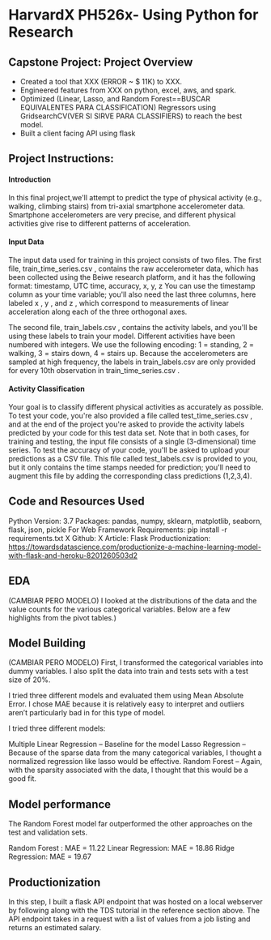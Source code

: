 # HarvardX PH526x- Using Python for Research 
## Capstone Project: Project Overview

* Created a tool that XXX  (ERROR ~ $ 11K) to XXX.
* Engineered features from XXX on python, excel, aws, and spark.
* Optimized (Linear, Lasso, and Random Forest==BUSCAR EQUIVALENTES PARA CLASSIFICATION) Regressors using GridsearchCV(VER SI SIRVE PARA CLASSIFIERS) to reach the best model.
* Built a client facing API using flask

## Project Instructions:
#### Introduction

In this final project,we'll attempt to predict the type of physical activity (e.g., walking, climbing stairs) from tri-axial smartphone accelerometer data. Smartphone accelerometers are very precise, and different physical activities give rise to different patterns of acceleration.

#### Input Data
The input data used for training in this project consists of two files. The first file, train_time_series.csv
, contains the raw accelerometer data, which has been collected using the Beiwe research platform, and it has the following format:
timestamp, UTC time, accuracy, x, y, z
You can use the timestamp column as your time variable; you'll also need the last three columns, here labeled x
, y
, and z
, which correspond to measurements of linear acceleration along each of the three orthogonal axes.

The second file, train_labels.csv
, contains the activity labels, and you'll be using these labels to train your model. Different activities have been numbered with integers. We use the following encoding: 1 = standing, 2 = walking, 3 = stairs down, 4 = stairs up. Because the accelerometers are sampled at high frequency, the labels in train_labels.csv
 are only provided for every 10th observation in train_time_series.csv
.

#### Activity Classification

Your goal is to classify different physical activities as accurately as possible. To test your code, you're also provided a file called test_time_series.csv
, and at the end of the project you're asked to provide the activity labels predicted by your code for this test data set. Note that in both cases, for training and testing, the input file consists of a single (3-dimensional) time series. To test the accuracy of your code, you'll be asked to upload your predictions as a CSV file. This file called test_labels.csv is provided to you, but it only contains the time stamps needed for prediction; you'll need to augment this file by adding the corresponding class predictions (1,2,3,4).

## Code and Resources Used
Python Version: 3.7
Packages: pandas, numpy, sklearn, matplotlib, seaborn, flask, json, pickle
For Web Framework Requirements: pip install -r requirements.txt
X Github: 
X Article: 
Flask Productionization: https://towardsdatascience.com/productionize-a-machine-learning-model-with-flask-and-heroku-8201260503d2

## EDA
(CAMBIAR PERO MODELO)
I looked at the distributions of the data and the value counts for the various categorical variables. Below are a few highlights from the pivot tables.)

## Model Building
(CAMBIAR PERO MODELO)
First, I transformed the categorical variables into dummy variables. I also split the data into train and tests sets with a test size of 20%.

I tried three different models and evaluated them using Mean Absolute Error. I chose MAE because it is relatively easy to interpret and outliers aren’t particularly bad in for this type of model.

I tried three different models:

Multiple Linear Regression – Baseline for the model
Lasso Regression – Because of the sparse data from the many categorical variables, I thought a normalized regression like lasso would be effective.
Random Forest – Again, with the sparsity associated with the data, I thought that this would be a good fit.

## Model performance
The Random Forest model far outperformed the other approaches on the test and validation sets.

Random Forest : MAE = 11.22
Linear Regression: MAE = 18.86
Ridge Regression: MAE = 19.67

## Productionization

In this step, I built a flask API endpoint that was hosted on a local webserver by following along with the TDS tutorial in the reference section above. The API endpoint takes in a request with a list of values from a job listing and returns an estimated salary.